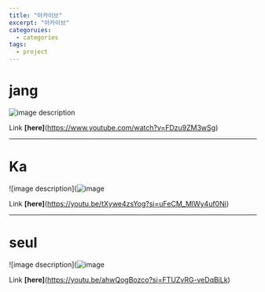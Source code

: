 ```yaml
---
title: "아카이브"
excerpt: "아카이브"
categoruies:
  - categories
tags:
  - project
---
```

# jang
![image description](https://encrypted-tbn0.gstatic.com/images?q=tbn:ANd9GcRtvBvuLlFyjE8cVFB0I-FxTLgo-4dB38OSaw&usqp=CAU)

Link **[here]**(https://www.youtube.com/watch?v=FDzu9ZM3wSg)
___
# Ka
![image description](![image](https://github.com/tjrgusjjang/tjrgusjjang.github.io/assets/141989623/7bd9511a-954a-47b3-8630-85b3cb9dc33a)

Link **[here]**(https://youtu.be/tXywe4zsYog?si=uFeCM_MlWy4uf0Ni)

___
# seul
![image dsecription](![image](https://github.com/tjrgusjjang/tjrgusjjang.github.io/assets/141989623/34c88661-9e8a-43dc-9acc-9d8b6d53bff8)

Link **[here]**(https://youtu.be/ahwQogBozco?si=FTUZvRG-veDqBiLk)
